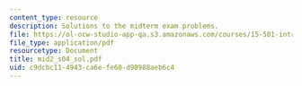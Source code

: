 ```yaml
---
content_type: resource
description: Solutions to the midterm exam problems.
file: https://ol-ocw-studio-app-qa.s3.amazonaws.com/courses/15-501-introduction-to-financial-and-managerial-accounting-spring-2004/c9dcbc114943ca6efe60d90988aeb6c4_mid2_s04_sol.pdf
file_type: application/pdf
resourcetype: Document
title: mid2_s04_sol.pdf
uid: c9dcbc11-4943-ca6e-fe60-d90988aeb6c4
---
```


